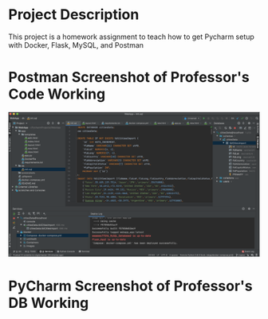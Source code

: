 # Project Description
This project is a homework assignment to teach how to get Pycharm setup with Docker, Flask, MySQL, and Postman

# Postman Screenshot of Professor's Code Working
![postman request output](screenshots/screen.png) 

# PyCharm Screenshot of Professor's DB Working
